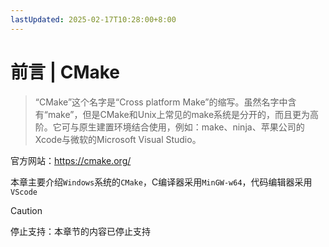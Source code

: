 ```yaml
---
lastUpdated: 2025-02-17T10:28:00+8:00
---
```


# 前言 | CMake

> “CMake”这个名字是“Cross platform Make”的缩写。虽然名字中含有“make”，但是CMake和Unix上常见的make系统是分开的，而且更为高阶。它可与原生建置环境结合使用，例如：make、ninja、苹果公司的Xcode与微软的Microsoft Visual Studio。

官方网站：<https://cmake.org/>

本章主要介绍```Windows```系统的```CMake```，C编译器采用```MinGW-w64```，代码编辑器采用```VScode```

> [!CAUTION]
> 停止支持：本章节的内容已停止支持
